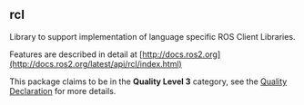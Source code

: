 ## rcl

Library to support implementation of language specific ROS Client Libraries.

Features are described in detail at [http://docs.ros2.org](http://docs.ros2.org/latest/api/rcl/index.html)

This package claims to be in the **Quality Level 3** category, see the [Quality Declaration](./QUALITY_DECLARATION.md) for more details.
